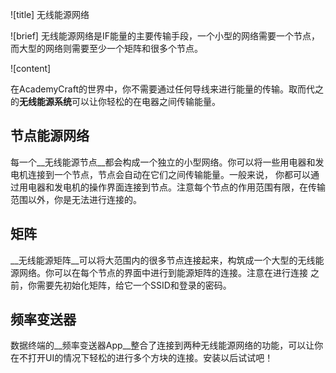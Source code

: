 ![title]
无线能源网络

![brief]
无线能源网络是IF能量的主要传输手段，一个小型的网络需要一个节点，而大型的网络则需要至少一个矩阵和很多个节点。

![content]

在AcademyCraft的世界中，你不需要通过任何导线来进行能量的传输。取而代之的**无线能源系统**可以让你轻松的在电器之间传输能量。

## 节点能源网络

每一个__无线能源节点__都会构成一个独立的小型网络。你可以将一些用电器和发电机连接到一个节点，节点会自动在它们之间传输能量。一般来说，
你都可以通过用电器和发电机的操作界面连接到节点。注意每个节点的作用范围有限，在传输范围以外，你是无法进行连接的。

## 矩阵

__无线能源矩阵__可以将大范围内的很多节点连接起来，构筑成一个大型的无线能源网络。你可以在每个节点的界面中进行到能源矩阵的连接。注意在进行连接
之前，你需要先初始化矩阵，给它一个SSID和登录的密码。

## 频率变送器

数据终端的__频率变送器App__整合了连接到两种无线能源网络的功能，可以让你在不打开UI的情况下轻松的进行多个方块的连接。安装以后试试吧！